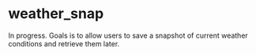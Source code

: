 # weather_snap
In progress. Goals is to allow users to save a snapshot of current weather conditions and retrieve them later. 
